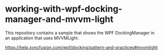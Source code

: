 # working-with-wpf-docking-manager-and-mvvm-light

This repository contains a sample that shows the WPF DockingManager in an application that uses MVVMLight.

https://help.syncfusion.com/wpf/docking/pattern-and-practices#mvvmlight
